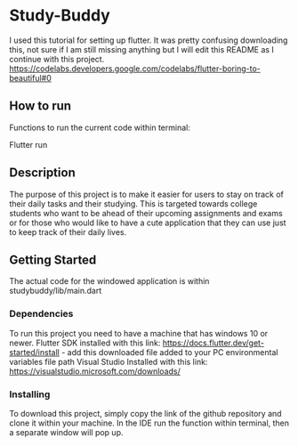 # Study-Buddy

I used this tutorial for setting up flutter. It was pretty confusing downloading this, not sure if I
am still missing anything but I will edit this README as I continue with this project. 
https://codelabs.developers.google.com/codelabs/flutter-boring-to-beautiful#0

## How to run

Functions to run the current code within terminal:

Flutter run

## Description

The purpose of this project is to make it easier for users to stay on track of their daily tasks and their studying. This is targeted towards college students who want to be ahead of their upcoming assignments and exams or for those who would like to have a cute application that they can use just to keep track of their daily lives.

## Getting Started

The actual code for the windowed application is within studybuddy/lib/main.dart

### Dependencies

To run this project you need to have a machine that has windows 10 or newer.
Flutter SDK installed with this link: https://docs.flutter.dev/get-started/install
    - add this downloaded file added to your PC environmental variables file path
Visual Studio Installed with this link: https://visualstudio.microsoft.com/downloads/

### Installing

To download this project, simply copy the link of the github repository and clone it within your machine. In the IDE run the function within terminal, then a separate window will pop up. 
